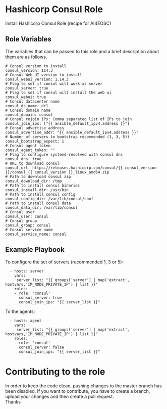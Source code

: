 Hashicorp Consul Role
=====================

Install Hashicorp Consul Role (recipe for AI4EOSC)

Role Variables
--------------

The variables that can be passed to this role and a brief description about them are as follows.

	# Consul version to install
	consul_version: 114.3
	# Consul Web UI version to install
	consul_webui_version: 1.14.3
	# Flag to set if consul will work as server
	consul_server: true
	# Flag to set if consul will install the web ui
	consul_webui: true
	# Consul datacenter name
	consul_dc_name: dc1
	# Consul domain name
	consul_domain: consul
	# Consul rejoin IPs: Comma separated list of IPs to join
	consul_join_ips: ["{{ ansible_default_ipv4.address }}"]
	# Consul advertise address
	consul_advertise_addr: "{{ ansible_default_ipv4.address }}"
	# Number of servers to bootstrap recommended (1, 3, 5))
	consul_bootstrap_expect: 1
	# Consul agent token
	consul_agent_token: ""
	# Flag to configure systemd-resolved with consul dns
	consul_dns: true
	# URL to download consul
	consul_url: https://releases.hashicorp.com/consul/{{ consul_version }}/consul_{{ consul_version }}_linux_amd64.zip
	# Path to download consul zip
	consul_download_dir: /tmp
	# Path to install consul binaries
	consul_install_dir: /usr/bin
	# Path to install consul config
	consul_config_dir: /var/lib/consul/conf
	# Path to install consul data
	consul_data_dir: /var/lib/consul
	# Consul user
	consul_user: consul
	# Consul group
	consul_group: consul
	# Consul service name
	consul_service_name: consul

Example Playbook
----------------

To configure the set of servers (recommended 1, 3 or 5):

```
  - hosts: server
    vars:
     server_list: "{{ groups['server'] | map('extract', hostvars,'IM_NODE_PRIVATE_IP') | list }}"
    roles:
    - role: 'consul'
      consul_server: true
      consul_join_ips: "{{ server_list }}"

```

To the agents:

```
  - hosts: agent
    vars:
     server_list: "{{ groups['server'] | map('extract', hostvars,'IM_NODE_PRIVATE_IP') | list }}"
    roles:
    - role: 'consul'
      consul_server: false
      consul_join_ips: "{{ server_list }}"

```

Contributing to the role
========================
In order to keep the code clean, pushing changes to the master branch has been disabled. If you want to contribute, you have to create a branch, upload your changes and then create a pull request.  
Thanks
